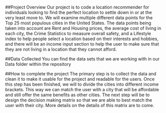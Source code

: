 ##Project Overview
Our project is to code a location recommender for individuals looking to find the perfect location to settle down in or at the very least move to. We will examine multiple different data points for the Top 25 most populous cities in the United States. The data points being taken into account are Rent and Housing prices, the average cost of living in each city, the Crime Statistics to measure overall safety, and a Lifestyle index to help people select a location based on their interests and hobbies, and there will be an income input section to help the user to make sure that they are not living in a location that they cannot afford.

##Data Collected
You can find the data sets that we are working with in our Data folder within the repository

##How to complete the project
The primary step is to collect the data and clean it to make it usable for the project and readable for the users. Once this step has been finished, we will to divide the cities into different income brackets. This way we can match the user with a city that will be affordable and still offer the same benefits as other cities. The next step will be to design the decision making matrix so that we are able to best match the user with their city. More details on the details of this matrix are to come.
